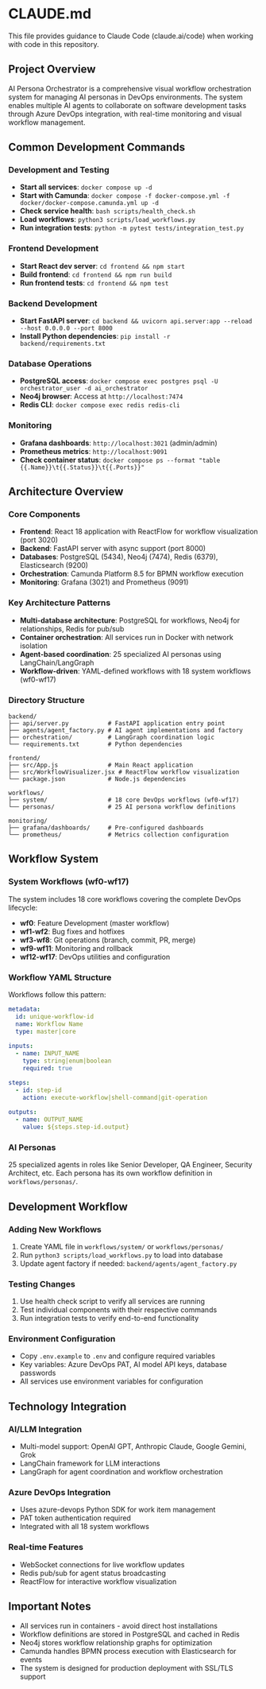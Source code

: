 # CLAUDE.md

This file provides guidance to Claude Code (claude.ai/code) when working with code in this repository.

## Project Overview

AI Persona Orchestrator is a comprehensive visual workflow orchestration system for managing AI personas in DevOps environments. The system enables multiple AI agents to collaborate on software development tasks through Azure DevOps integration, with real-time monitoring and visual workflow management.

## Common Development Commands

### Development and Testing
- **Start all services**: `docker compose up -d`
- **Start with Camunda**: `docker compose -f docker-compose.yml -f docker/docker-compose.camunda.yml up -d`
- **Check service health**: `bash scripts/health_check.sh`
- **Load workflows**: `python3 scripts/load_workflows.py`
- **Run integration tests**: `python -m pytest tests/integration_test.py`

### Frontend Development
- **Start React dev server**: `cd frontend && npm start`
- **Build frontend**: `cd frontend && npm run build`
- **Run frontend tests**: `cd frontend && npm test`

### Backend Development
- **Start FastAPI server**: `cd backend && uvicorn api.server:app --reload --host 0.0.0.0 --port 8000`
- **Install Python dependencies**: `pip install -r backend/requirements.txt`

### Database Operations
- **PostgreSQL access**: `docker compose exec postgres psql -U orchestrator_user -d ai_orchestrator`
- **Neo4j browser**: Access at `http://localhost:7474`
- **Redis CLI**: `docker compose exec redis redis-cli`

### Monitoring
- **Grafana dashboards**: `http://localhost:3021` (admin/admin)
- **Prometheus metrics**: `http://localhost:9091`
- **Check container status**: `docker compose ps --format "table {{.Name}}\t{{.Status}}\t{{.Ports}}"`

## Architecture Overview

### Core Components
- **Frontend**: React 18 application with ReactFlow for workflow visualization (port 3020)
- **Backend**: FastAPI server with async support (port 8000)
- **Databases**: PostgreSQL (5434), Neo4j (7474), Redis (6379), Elasticsearch (9200)
- **Orchestration**: Camunda Platform 8.5 for BPMN workflow execution
- **Monitoring**: Grafana (3021) and Prometheus (9091)

### Key Architecture Patterns
- **Multi-database architecture**: PostgreSQL for workflows, Neo4j for relationships, Redis for pub/sub
- **Container orchestration**: All services run in Docker with network isolation
- **Agent-based coordination**: 25 specialized AI personas using LangChain/LangGraph
- **Workflow-driven**: YAML-defined workflows with 18 system workflows (wf0-wf17)

### Directory Structure
```
backend/
├── api/server.py           # FastAPI application entry point
├── agents/agent_factory.py # AI agent implementations and factory
├── orchestration/          # LangGraph coordination logic
└── requirements.txt        # Python dependencies

frontend/
├── src/App.js              # Main React application
├── src/WorkflowVisualizer.jsx # ReactFlow workflow visualization
└── package.json            # Node.js dependencies

workflows/
├── system/                 # 18 core DevOps workflows (wf0-wf17)
└── personas/               # 25 AI persona workflow definitions

monitoring/
├── grafana/dashboards/     # Pre-configured dashboards
└── prometheus/             # Metrics collection configuration
```

## Workflow System

### System Workflows (wf0-wf17)
The system includes 18 core workflows covering the complete DevOps lifecycle:
- **wf0**: Feature Development (master workflow)
- **wf1-wf2**: Bug fixes and hotfixes
- **wf3-wf8**: Git operations (branch, commit, PR, merge)
- **wf9-wf11**: Monitoring and rollback
- **wf12-wf17**: DevOps utilities and configuration

### Workflow YAML Structure
Workflows follow this pattern:
```yaml
metadata:
  id: unique-workflow-id
  name: Workflow Name
  type: master|core
  
inputs:
  - name: INPUT_NAME
    type: string|enum|boolean
    required: true

steps:
  - id: step-id
    action: execute-workflow|shell-command|git-operation
    
outputs:
  - name: OUTPUT_NAME
    value: ${steps.step-id.output}
```

### AI Personas
25 specialized agents in roles like Senior Developer, QA Engineer, Security Architect, etc. Each persona has its own workflow definition in `workflows/personas/`.

## Development Workflow

### Adding New Workflows
1. Create YAML file in `workflows/system/` or `workflows/personas/`
2. Run `python3 scripts/load_workflows.py` to load into database
3. Update agent factory if needed: `backend/agents/agent_factory.py`

### Testing Changes
1. Use health check script to verify all services are running
2. Test individual components with their respective commands
3. Run integration tests to verify end-to-end functionality

### Environment Configuration
- Copy `.env.example` to `.env` and configure required variables
- Key variables: Azure DevOps PAT, AI model API keys, database passwords
- All services use environment variables for configuration

## Technology Integration

### AI/LLM Integration
- Multi-model support: OpenAI GPT, Anthropic Claude, Google Gemini, Grok
- LangChain framework for LLM interactions
- LangGraph for agent coordination and workflow orchestration

### Azure DevOps Integration
- Uses azure-devops Python SDK for work item management
- PAT token authentication required
- Integrated with all 18 system workflows

### Real-time Features
- WebSocket connections for live workflow updates
- Redis pub/sub for agent status broadcasting
- ReactFlow for interactive workflow visualization

## Important Notes

- All services run in containers - avoid direct host installations
- Workflow definitions are stored in PostgreSQL and cached in Redis
- Neo4j stores workflow relationship graphs for optimization
- Camunda handles BPMN process execution with Elasticsearch for events
- The system is designed for production deployment with SSL/TLS support